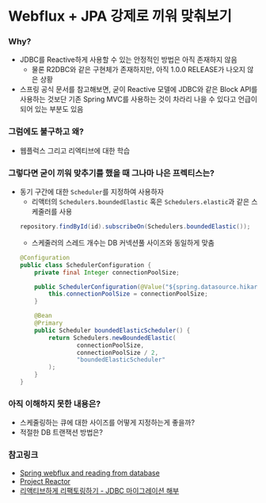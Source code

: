 # Webflux + JPA 강제로 끼워 맞춰보기

### Why?
- JDBC를 Reactive하게 사용할 수 있는 안정적인 방법은 아직 존재하지 않음
  - 물론 R2DBC와 같은 구현체가 존재하지만, 아직 1.0.0 RELEASE가 나오지 않은 상황
- 스프링 공식 문서를 참고해보면, 굳이 Reactive 모델에 JDBC와 같은 Block API를 사용하는 것보단 기존 Spring MVC를 사용하는 것이 차라리 나을 수 있다고 언급이 되어 있는 부분도 있음

### 그럼에도 불구하고 왜?
- 웹플럭스 그리고 리엑티브에 대한 학습

### 그렇다면 굳이 끼워 맞추기를 했을 때 그나마 나은 프렉티스는?
- 동기 구간에 대한 `Scheduler`를 지정하여 사용하자
    - 리액터의 `Schedulers.boundedElastic` 혹은 `Schedulers.elastic`과 같은 스케줄러를 사용
    ```java
    repository.findById(id).subscribeOn(Schedulers.boundedElastic());
    ```
    - 스케줄러의 스레드 개수는 DB 커넥션풀 사이즈와 동일하게 맞춤
    ```java
    @Configuration
    public class SchedulerConfiguration {
        private final Integer connectionPoolSize;
    
        public SchedulerConfiguration(@Value("${spring.datasource.hikari.maximum-pool-size}") Integer connectionPoolSize) {
            this.connectionPoolSize = connectionPoolSize;
        }
    
        @Bean
        @Primary
        public Scheduler boundedElasticScheduler() {
            return Schedulers.newBoundedElastic(
                    connectionPoolSize,
                    connectionPoolSize / 2,
                    "boundedElasticScheduler"
            );
        }
    }  
    ```
### 아직 이해하지 못한 내용은?
  - 스케줄링하는 큐에 대한 사이즈를 어떻게 지정하는게 좋을까?
  - 적절한 DB 트랜잭션 방법은? 
  
### 참고링크
- [Spring webflux and reading from database](https://stackoverflow.com/questions/42299455/spring-webflux-and-reading-from-database)
- [Project Reactor](https://kwonnam.pe.kr/wiki/reactive_programming/reactor)
- [리액티브하게 리팩토링하기 - JDBC 마이그레이션 해부](http://blog.lespinside.com/refactoring-to-react/)
